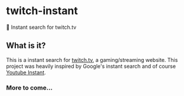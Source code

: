 # twitch-instant
:egg: Instant search for twitch.tv

## What is it?

This is a instant search for [twitch.tv](https://www.twitch.tv/), a gaming/streaming website.
This project was heavily inspired by Google's instant search and of course [Youtube Instant](http://ytinstant.com/).

### More to come...
